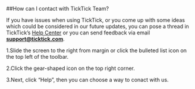 ##How can I contact with TickTick Team?

If you have issues when using TickTick, or you come up with some ideas which could be considered in our future updates, you can pose a thread in TickTick’s [Help Center](https://help.ticktick.com/forum) or you can send feedback via email **support@ticktick.com**.

1.Slide the screen to the right from margin or click the bulleted list icon on the top left of the toolbar.

2.Click the gear-shaped icon on the top right corner.

3.Next, click “Help”, then you can choose a way to conact with us.
